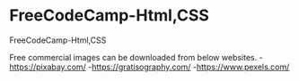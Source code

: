 # FreeCodeCamp-Html,CSS
FreeCodeCamp-Html,CSS

Free commercial images can be downloaded from below websites.
-https://pixabay.com/
-https://gratisography.com/
-https://www.pexels.com/
